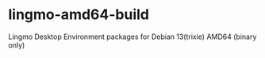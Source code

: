 # lingmo-amd64-build
Lingmo Desktop Environment packages for Debian 13(trixie) AMD64 (binary only) 
